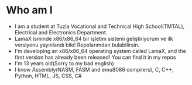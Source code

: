 # Who am I
* I am a student at Tuzla Vocational and Technical High School(TMTAL), Electrical and Electronics Department.
* LamaX isminde x86/x86_64 bir işletim sistemi geliştiriyorum ve ilk versiyonu yayınlandı bile! Repolarımdan bulabilirsin.
* I'm developing an x86/x86_64 operating system called LamaX, and the first version has already been released! You can find it in my repos
* I'm 13 years old(Sorry to my bad english)
* I know Assembly(NASM, FASM and emu8086 compilers), C, C++, Python, HTML, JS, CSS, C#

